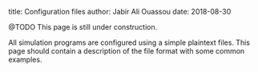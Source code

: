 title:  Configuration files
author: Jabir Ali Ouassou
date:   2018-08-30



@TODO This page is still under construction.

All simulation programs are configured using a simple plaintext files.
This page should contain a description of the file format with some common examples.
